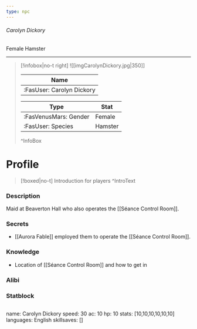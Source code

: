 ```yaml
---
type: npc
---
```


###### Carolyn Dickory
<span class="sub2">Female Hamster </span>
___

> [!infobox|no-t right]
> ![[imgCarolynDickory.jpg|350]]
> 
> | Name |
> | :----: |
> | :FasUser: Carolyn Dickory | 
> 
> | Type | Stat |
> | ---- | ---- |
> | :FasVenusMars: Gender | Female |
> | :FasUser: Species | Hamster |
>^InfoBox

# Profile

> [!boxed|no-t]
> Introduction for players
>^IntroText

### Description
Maid at Beaverton Hall who also operates the [[Séance Control Room]].

### Secrets
- [[Aurora Fable]] employed them to operate the ⁠[[Séance Control Room]].

### Knowledge
- Location of [[Séance Control Room]] and how to get in

### Alibi 


### Statblock
>```statblock
name: Carolyn Dickory
speed: 30
ac: 10
hp: 10
stats: [10,10,10,10,10,10]
languages: English
skillsaves: []